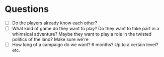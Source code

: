 # Questions
- [ ] Do the players already know each other?
- [ ] What kind of game do they want to play? Do they want to take part in a whimsical adventure? Maybe they want to play a role in the twisted politics of the land? Make sure we're
- [ ] How long of a campaign do we want? 6 months? Up to a certain level? etc.